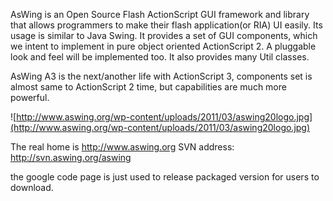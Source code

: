 AsWing is an Open Source Flash ActionScript GUI framework and library that allows programmers to make their flash application(or RIA) UI easily. Its usage is similar to Java Swing. It provides a set of GUI components, which we intent to implement in pure object oriented ActionScript 2. A pluggable look and feel will be implemented too. It also provides many Util classes.

AsWing A3 is the next/another life with ActionScript 3, components set is almost same to ActionScript 2 time, but capabilities are much more powerful.

![http://www.aswing.org/wp-content/uploads/2011/03/aswing20logo.jpg](http://www.aswing.org/wp-content/uploads/2011/03/aswing20logo.jpg)

The real home is http://www.aswing.org
SVN address: http://svn.aswing.org/aswing

the google code page is just used to release packaged version for users to download.
